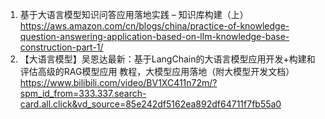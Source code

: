 1. 基于大语言模型知识问答应用落地实践 – 知识库构建（上）https://aws.amazon.com/cn/blogs/china/practice-of-knowledge-question-answering-application-based-on-llm-knowledge-base-construction-part-1/
2. 【大语言模型】吴恩达最新：基于LangChain的大语言模型应用开发+构建和评估高级的RAG模型应用 教程，大模型应用落地（附大模型开发文档）https://www.bilibili.com/video/BV1XC411n72m/?spm_id_from=333.337.search-card.all.click&vd_source=85e242df5162ea892df64711f7fb55a0

